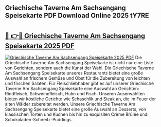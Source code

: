 ## Griechische Taverne Am Sachsengang Speisekarte PDF Download Online 2025 tY7RE

# <h2><a href="http://gcdusfx.nevu.top/?p=Griechische+Taverne+Am+Sachsengang+Speisekarte">🔗 👉🔴 Griechische Taverne Am Sachsengang Speisekarte 2025 PDF</a></h2>

[![Griechische Taverne Am Sachsengang Speisekarte 2025 PDF](https://i.imgur.com/dBaPXMq.png)](http://gcdusfx.nevu.top/?p=Griechische+Taverne+Am+Sachsengang+Speisekarte)
Die Griechische Taverne Am Sachsengang Speisekarte ist nicht nur eine Liste von Gerichten, sondern auch die Kunst der Wahl. Die Griechische Taverne Am Sachsengang Speisekarte unseres Restaurants bietet eine große Auswahl an frischem Gemüse und Obst für die Zubereitung von leichten und frischen Salaten. Für Fleischliebhaber gibt es auf unserer Griechische Taverne Am Sachsengang Speisekarte eine Auswahl an Gerichten: Rindfleisch, Schweinefleisch, Huhn und Fisch. Unseren Auserwählten bieten wir köstliche Gerichte wie Schaschlik und Steak an, die im Feuer der alten Wälder zubereitet werden. Unsere Griechische Taverne Am Sachsengang Speisekarte bietet eine große Auswahl an Desserts, von klassischen Torten und Kuchen bis hin zu exquisiten Crème Brûlée und Schokoladen-Schneitz-Puddings.
